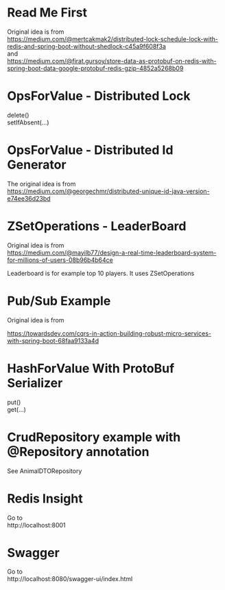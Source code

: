 # Read Me First

Original idea is from  
https://medium.com/@mertcakmak2/distributed-lock-schedule-lock-with-redis-and-spring-boot-without-shedlock-c45a9f608f3a  
and  
https://medium.com/@firat.gursoy/store-data-as-protobuf-on-redis-with-spring-boot-data-google-protobuf-redis-gzip-4852a5268b09

# OpsForValue - Distributed Lock

delete()  
setIfAbsent(...)

# OpsForValue - Distributed Id Generator

The original idea is from  
https://medium.com/@georgechmr/distributed-unique-id-java-version-e74ee36d23bd

# ZSetOperations - LeaderBoard

Original idea is from  
https://medium.com/@mayilb77/design-a-real-time-leaderboard-system-for-millions-of-users-08b96b4b64ce

Leaderboard is for example top 10 players. It uses ZSetOperations

# Pub/Sub Example

Original idea is from

https://towardsdev.com/cqrs-in-action-building-robust-micro-services-with-spring-boot-68faa9133a4d

# HashForValue With ProtoBuf Serializer

put()  
get(...)

# CrudRepository example with @Repository annotation

See AnimalDTORepository

# Redis Insight

Go to  
http://localhost:8001

# Swagger

Go to  
http://localhost:8080/swagger-ui/index.html